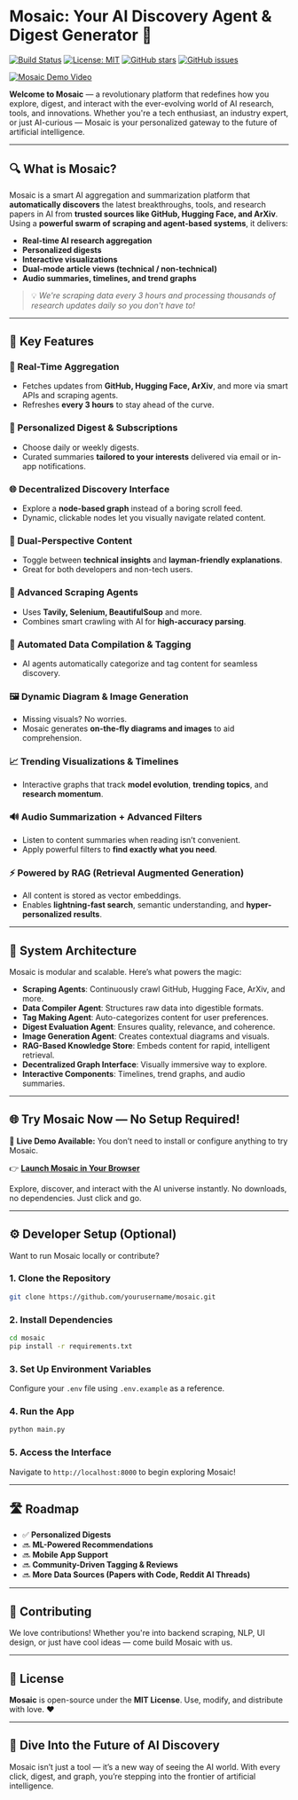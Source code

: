 # Mosaic: Your AI Discovery Agent & Digest Generator 🚀


[![Build Status](https://img.shields.io/github/workflow/status/MosaicVIT/mosaicWeb/Build)](https://github.com/MosaicVIT/mosaicWeb/actions) [![License: MIT](https://img.shields.io/badge/License-MIT-yellow.svg)](https://opensource.org/licenses/MIT) [![GitHub stars](https://img.shields.io/github/stars/MosaicVIT/mosaicWeb.svg)](https://github.com/MosaicVIT/mosaicWeb/stargazers) [![GitHub issues](https://img.shields.io/github/issues/MosaicVIT/mosaicWeb.svg)](https://github.com/MosaicVIT/mosaicWeb/issues)

[![Mosaic Demo Video](https://img.youtube.com/vi/Q9KcrjQiAkk/0.jpg)](https://youtu.be/Q9KcrjQiAkk)


**Welcome to Mosaic** — a revolutionary platform that redefines how you explore, digest, and interact with the ever-evolving world of AI research, tools, and innovations. Whether you're a tech enthusiast, an industry expert, or just AI-curious — Mosaic is your personalized gateway to the future of artificial intelligence.

---

## 🔍 What is Mosaic?
Mosaic is a smart AI aggregation and summarization platform that **automatically discovers** the latest breakthroughs, tools, and research papers in AI from **trusted sources like GitHub, Hugging Face, and ArXiv**. Using a **powerful swarm of scraping and agent-based systems**, it delivers:
- **Real-time AI research aggregation**
- **Personalized digests**
- **Interactive visualizations**
- **Dual-mode article views (technical / non-technical)**
- **Audio summaries, timelines, and trend graphs**

> 💡 *We're scraping data every 3 hours and processing thousands of research updates daily so you don't have to!*

---

## 🌟 Key Features

### 🔄 Real-Time Aggregation
- Fetches updates from **GitHub, Hugging Face, ArXiv**, and more via smart APIs and scraping agents.
- Refreshes **every 3 hours** to stay ahead of the curve.

### 📨 Personalized Digest & Subscriptions
- Choose daily or weekly digests.
- Curated summaries **tailored to your interests** delivered via email or in-app notifications.

### 🌐 Decentralized Discovery Interface
- Explore a **node-based graph** instead of a boring scroll feed.
- Dynamic, clickable nodes let you visually navigate related content.

### 👥 Dual-Perspective Content
- Toggle between **technical insights** and **layman-friendly explanations**.
- Great for both developers and non-tech users.

### 🧠 Advanced Scraping Agents
- Uses **Tavily, Selenium, BeautifulSoup** and more.
- Combines smart crawling with AI for **high-accuracy parsing**.

### 🧩 Automated Data Compilation & Tagging
- AI agents automatically categorize and tag content for seamless discovery.

### 🖼️ Dynamic Diagram & Image Generation
- Missing visuals? No worries.
- Mosaic generates **on-the-fly diagrams and images** to aid comprehension.

### 📈 Trending Visualizations & Timelines
- Interactive graphs that track **model evolution**, **trending topics**, and **research momentum**.

### 🔊 Audio Summarization + Advanced Filters
- Listen to content summaries when reading isn’t convenient.
- Apply powerful filters to **find exactly what you need**.

### ⚡ Powered by RAG (Retrieval Augmented Generation)
- All content is stored as vector embeddings.
- Enables **lightning-fast search**, semantic understanding, and **hyper-personalized results**.

---

## 🧱 System Architecture

Mosaic is modular and scalable. Here’s what powers the magic:

- **Scraping Agents**: Continuously crawl GitHub, Hugging Face, ArXiv, and more.
- **Data Compiler Agent**: Structures raw data into digestible formats.
- **Tag Making Agent**: Auto-categorizes content for user preferences.
- **Digest Evaluation Agent**: Ensures quality, relevance, and coherence.
- **Image Generation Agent**: Creates contextual diagrams and visuals.
- **RAG-Based Knowledge Store**: Embeds content for rapid, intelligent retrieval.
- **Decentralized Graph Interface**: Visually immersive way to explore.
- **Interactive Components**: Timelines, trend graphs, and audio summaries.

---

## 🌐 Try Mosaic Now — No Setup Required!
🎉 **Live Demo Available:** You don’t need to install or configure anything to try Mosaic.

👉 **[Launch Mosaic in Your Browser](https://mosaicvit.github.io/mosaicWeb)**

Explore, discover, and interact with the AI universe instantly. No downloads, no dependencies. Just click and go.

---

## ⚙️ Developer Setup (Optional)

Want to run Mosaic locally or contribute?

### 1. Clone the Repository
```bash
git clone https://github.com/yourusername/mosaic.git
```

### 2. Install Dependencies
```bash
cd mosaic
pip install -r requirements.txt
```

### 3. Set Up Environment Variables
Configure your `.env` file using `.env.example` as a reference.

### 4. Run the App
```bash
python main.py
```

### 5. Access the Interface
Navigate to `http://localhost:8000` to begin exploring Mosaic!

---

## 🛣️ Roadmap
- ✅ **Personalized Digests**
- 🔜 **ML-Powered Recommendations**
- 🔜 **Mobile App Support**
- 🔜 **Community-Driven Tagging & Reviews**
- 🔜 **More Data Sources (Papers with Code, Reddit AI Threads)**

---

## 🤝 Contributing
We love contributions! Whether you're into backend scraping, NLP, UI design, or just have cool ideas — come build Mosaic with us.

---

## 📄 License
**Mosaic** is open-source under the **MIT License**. Use, modify, and distribute with love. ❤️

---

## 🚀 Dive Into the Future of AI Discovery
Mosaic isn’t just a tool — it’s a new way of seeing the AI world. With every click, digest, and graph, you’re stepping into the frontier of artificial intelligence.

